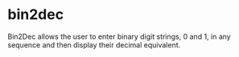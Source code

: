 # bin2dec

Bin2Dec allows the user to enter binary digit strings, 0 and 1, in any sequence and then display their decimal equivalent.